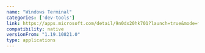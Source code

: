 ```yaml
---
name: "Windows Terminal"
categories: ['dev-tools']
link: https://apps.microsoft.com/detail/9n0dx20hk701?launch=true&mode=full&hl=en-us&gl=in&ocid=bingwebsearch
compatibility: native
versionFrom: "1.19.10821.0"
type: applications
---
```


